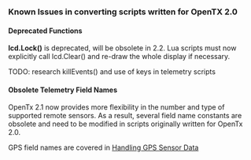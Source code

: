 ### Known Issues in converting scripts written for OpenTX 2.0

#### Deprecated Functions

**lcd.Lock()** is deprecated, will be obsolete in 2.2. Lua scripts must now explicitly call lcd.Clear() and re-draw the whole display if necessary.

<div class="todo">
TODO: research killEvents() and use of keys in telemetry scripts
</div>

#### Obsolete Telemetry Field Names

OpenTx 2.1 now provides more flexibility in the number and type of supported remote sensors. As a result, several field name constants are obsolete and need to be modified in scripts originally written for OpenTx 2.0.

GPS field names are covered in [Handling GPS Sensor Data](handling_gps_sensor_data.md)